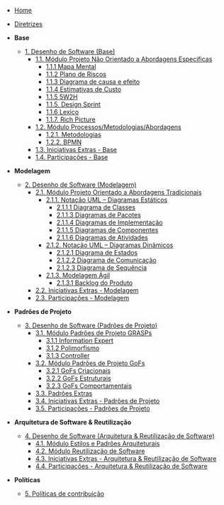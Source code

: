 <!-- _sidebar.md -->

- [Home](/)
- [Diretrizes](/Diretrizes/Diretrizes.md)

- **Base**
  - [1. Desenho de Software (Base)](/Base/1.Base.md)
    - [1.1. Módulo Projeto Não Orientado a Abordagens Específicas](/Base/1.1.AbordagemNaoEspecifica.md)
      - [1.1.1 Mapa Mental](/Base/1.1.1.MapaMental.md)
      - [1.1.2 Plano de Riscos](/Base/1.1.2.PlanoDeRiscos.md)
      - [1.1.3 Diagrama de causa e efeito](/Base/1.1.3.DiagramaCausaEfeito.md)
      - [1.1.4 Estimativas de Custo](/Base/1.1.4.EstimativaCusto.md)
      - [1.1.5 5W2H](/Base/1.1.5.5W2H.md)
      - [1.1.5. Design Sprint](/Base/1.1.5.DesignSprint.md)
      - [1.1.6 Lexico](/Base/1.1.6.Lexico.md)
      - [1.1.7. Rich Picture](/Base/1.1.7.RichPicture.md)
    - [1.2. Módulo Processos/Metodologias/Abordagens](/Base/1.2.ProcessosMetodologiasAbordagens.md)
      - [1.2.1. Metodologias](/Base/1.2.1.Metodologias.md)
      - [1.2.2. BPMN](/Base/1.2.2.BPMN.md)
    - [1.3. Iniciativas Extras - Base](/Base/1.3.IniciativasExtras.md)
    - [1.4. Participações - Base](/Base/1.4.ParticipacoesBase.md)

- **Modelagem**
  - [2. Desenho de Software (Modelagem)](/Modelagem/2.Modelagem.md)
    - [2.1. Módulo Projeto Orientado a Abordagens Tradicionais](/Modelagem/2.1.ModelagemTradicional.md)
      - [2.1.1. Notação UML – Diagramas Estáticos](/Modelagem/2.1.1.UMLEstaticos.md)
        - [2.1.1.1 Diagrama de Classes](/Modelagem/2.1.1.1.DiagramaDeClasses.md)
        - [2.1.1.3 Diagramas de Pacotes](/Modelagem/2.1.1.3.DiagramaDePacotes.md)
        - [2.1.1.4 Diagramas de Implementação](/Modelagem/2.1.1.4.DiagramaDeImplementacao.md)
        - [2.1.1.5 Diagramas de Componentes](/Modelagem/2.1.1.5.DiagramaDeComponentes.md)
        - [2.1.1.6 Diagramas de Atividades](/Modelagem/2.1.1.6.DiagramaDeAtividades.md)
      - [2.1.2. Notação UML – Diagramas Dinâmicos](/Modelagem/2.1.2.UMLDinamicos.md)
        - [2.1.2.1 Diagrama de Estados](/Modelagem/2.1.2.1.DiagramaDeEstados.md) 
        - [2.1.2.2 Diagrama de Comunicação](/Modelagem/2.1.2.2.DiagramaDeComunicacao.md)
        - [2.1.2.3 Diagrama de Sequência](/Modelagem/2.1.2.3.DiagramaDeSequencia.md)
      - [2.1.3. Modelagem Ágil](/Modelagem/2.1.3.Agil.md)
        - [2.1.3.1 Backlog do Produto](/Modelagem/2.1.3.1.BacklogDoProduto.md)
    - [2.2. Iniciativas Extras - Modelagem](/Modelagem/2.2.IniciativasExtras.md)
    - [2.3. Participações - Modelagem](/Modelagem/2.3.ParticipacoesModelagem.md)
    
- **Padrões de Projeto**
  - [3. Desenho de Software (Padrões de Projeto)](/PadroesDeProjeto/3.PadroesDeProjeto.md)
    - [3.1. Módulo Padrões de Projeto GRASPs](/PadroesDeProjeto/3.1.GRASPs.md)
      - [3.1.1 Information Expert](/PadroesDeProjeto/3.1.1.InformationExpert.md)
      - [3.1.2 Polimorfismo](/PadroesDeProjeto/3.1.2.Polymorphism.md)
      - [3.1.3 Controller](/PadroesDeProjeto/3.1.3.Controller.md)
    - [3.2. Módulo Padrões de Projeto GoFs](/PadroesDeProjeto/3.2.GoFs.md)
      - [3.2.1 GoFs Criacionais](/PadroesDeProjeto/3.2.1.GoFsCriacionais.md)
      - [3.2.2 GoFs Estruturais](/PadroesDeProjeto/3.2.2.GoFsEstruturais.md)
      - [3.2.3 GoFs Comportamentais](/PadroesDeProjeto/3.2.3.GoFsComportamentais.md)
    - [3.3. Padrões Extras](/PadroesDeProjeto/3.3.PadroesExtra.md)
    - [3.4. Iniciativas Extras - Padrões de Projeto](/PadroesDeProjeto/3.4.IniciativasExtras.md)
    - [3.5. Participações - Padrões de Projeto](/PadroesDeProjeto/3.5.ParticipacoesPadroes.md)

- **Arquitetura de Software & Reutilização**
  - [4. Desenho de Software (Arquitetura & Reutilização de Software)](/ArquiteturaReutilizacao/4.ArquiteturaReutilizacao.md)
    - [4.1. Módulo Estilos e Padrões Arquiteturais](/ArquiteturaReutilizacao/4.1.PadroesArquiteturais.md)
    - [4.2. Módulo Reutilização de Software](/ArquiteturaReutilizacao/4.2.ReutilizacaoDeSoftware.md)
    - [4.3. Iniciativas Extras - Arquitetura & Reutilização de Software](/ArquiteturaReutilizacao/4.3.IniciativasExtras.md)
    - [4.4. Participações - Arquitetura & Reutilização de Software](/ArquiteturaReutilizacao/4.4.ParticipacoesArqReutilizacao.md)

- **Políticas**
  - [5. Políticas de contribuição](/Politicas/PoliticasContribuicao.md)
